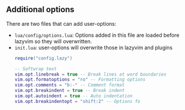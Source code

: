 ## Additional options

There are two files that can add user-options:

- `lua/config/options.lua`: Options added in this file are loaded before lazyvim so they will overwritten.
- `init.lua`: user-options will overwrite those in lazyvim and plugins
  ```lua
  require("config.lazy")

  -- Softwrap text
  vim.opt.linebreak = true -- Break lines at word boundaries
  vim.opt.formatoptions = "ro" -- Formatting options
  vim.opt.comments = "b:-" -- Comment format
  vim.opt.breakindent = true -- Break indent
  vim.opt.autoindent = true -- Auto indentation
  vim.opt.breakindentopt = "shift:2" -- Options fo
  ```
```
  ```
